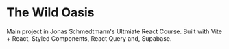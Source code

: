 # The Wild Oasis

Main project in Jonas Schmedtmann's Ultmiate React Course. Built with Vite + React, Styled Components, React Query and, Supabase.

